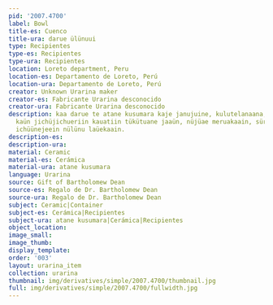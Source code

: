 ```yaml
---
pid: '2007.4700'
label: Bowl
title-es: Cuenco
title-ura: darue ülünuui
type: Recipientes
type-es: Recipientes
type-ura: Recipientes
location: Loreto department, Peru
location-es: Departamento de Loreto, Perú
location-ura: Departamento de Loreto, Perú
creator: Unknown Urarina maker
creator-es: Fabricante Urarina desconocido
creator-ura: Fabricante Urarina desconocido
description: kaa darue te atane kusumara kaje janujuine, kulutelanaana, raüjiain süraa
  kaün jichüjichueriin kauatiin tükütuane jaaün, nüjüae meruakaain, süri tijiichaain,
  ichüünejeein nülünu laüekaain.
description-es:
description-ura:
material: Ceramic
material-es: Cerámica
material-ura: atane kusumara
language: Urarina
source: Gift of Bartholomew Dean
source-es: Regalo de Dr. Bartholomew Dean
source-ura: Regalo de Dr. Bartholomew Dean
subject: Ceramic|Container
subject-es: Cerámica|Recipientes
subject-ura: atane kusumara|Cerámica|Recipientes
object_location:
image_small:
image_thumb:
display_template:
order: '003'
layout: urarina_item
collection: urarina
thumbnail: img/derivatives/simple/2007.4700/thumbnail.jpg
full: img/derivatives/simple/2007.4700/fullwidth.jpg
---
```

